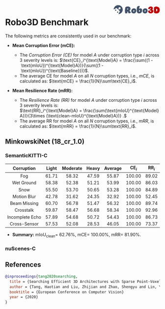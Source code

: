 <img src="../figs/logo2.png" align="right" width="30%">

# Robo3D Benchmark

The following metrics are consistently used in our benchmark:

- **Mean Corruption Error (mCE):**
  - The *Corruption Error (CE)* for model $A$ under corruption type $i$ across 3 severity levels is:
  $\text{CE}_i^{\text{Model}A} = \frac{\sum((1 - \text{mIoU})^{\text{Model}A})}{\sum((1 - \text{mIoU})^{\text{Baseline}})}$.
  - The average CE for model $A$ on all $N$ corruption types, i.e., *mCE*, is calculated as: $\text{mCE} = \frac{1}{N}\sum\text{CE}_i$.
  
- **Mean Resilience Rate (mRR):**
  - The *Resilience Rate (RR)* for model $A$ under corruption type $i$ across 3 severity levels is:
  $\text{RR}_i^{\text{Model}A} = \frac{\sum(\text{mIoU}^{\text{Model}A})}{3\times (\text{clean-mIoU}^{\text{Model}A})} .$
  - The average RR for model $A$ on all $N$ corruption types, i.e., *mRR*, is calculated as: $\text{mRR} = \frac{1}{N}\sum\text{RR}_i$.


## MinkowskiNet (18_cr_1.0)

### SemanticKITTI-C
| Corruption      | Light | Moderate | Heavy | Average | $\text{CE}_i$ | $\text{RR}_i$ |
| :-------------: | :---: | :------: | :---: | :-----: | :-----------: | :-----------: |
| Fog             | 61.71 | 58.32 | 47.59 | 55.87 | 100.00 | 89.02 |
| Wet Ground      | 58.38 | 52.38 | 51.21 | 53.99 | 100.00 | 86.03 |
| Snow            | 55.50 | 53.70 | 50.65 | 53.28 | 100.00 | 84.89 |
| Motion Blur     | 42.78 | 31.62 | 24.35 | 32.92 | 100.00 | 52.45 |
| Beam Missing    | 60.70 | 56.78 | 51.47 | 56.32 | 100.00 | 89.74 |
| Crosstalk       | 59.87 | 58.47 | 56.68 | 58.34 | 100.00 | 92.96 |
| Incomplete Echo | 57.89 | 54.68 | 50.72 | 54.43 | 100.00 | 86.73 |
| Cross-Sensor    | 57.53 | 52.08 | 28.53 | 46.05 | 100.00 | 73.37 |

- **Summary:** $\text{mIoU}_{\text{clean}} =$ 62.76%, $\text{mCE} =$ 100.00%, $\text{mRR} =$ 81.90%.


### nuScenes-C



## References

```bib
@inproceedings{tang2020searching,
  title = {Searching Efficient 3D Architectures with Sparse Point-Voxel Convolution},
  author = {Tang, Haotian and Liu, Zhijian and Zhao, Shengyu and Lin, Yujun and Lin, Ji and Wang, Hanrui and Han, Song},
  booktitle = {European Conference on Computer Vision}
  year = {2020}
}
```
